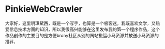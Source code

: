 # PinkieWebCrawler
大家好，这里明琪黛西，既是一个写手，也算是一个极客迷，我既喜欢文学，又热爱信息技术方面的知识，所以我很高兴能够在这里发布我的第一个程序作品，这个作品创作的主要目的是方便brony社区从别的网站搬运小马资源并放送小马资源的推荐，
